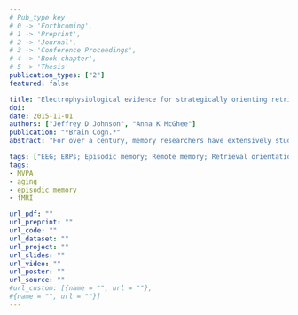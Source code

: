 ```yaml
---
# Pub_type key
# 0 -> 'Forthcoming',
# 1 -> 'Preprint',
# 2 -> 'Journal',
# 3 -> 'Conference Proceedings',
# 4 -> 'Book chapter',
# 5 -> 'Thesis'
publication_types: ["2"]
featured: false

title: "Electrophysiological evidence for strategically orienting retrieval toward the specific age of a memory"
doi: 
date: 2015-11-01
authors: ["Jeffrey D Johnson", "Anna K McGhee"]
publication: "*Brain Cogn.*"
abstract: "For over a century, memory researchers have extensively studied the differences between retrieving memories that were encoded in the remote past as opposed to recently. Although this work has largely focused on the changes that these memory traces undergo over time, an unexplored issue is whether retrieval attempts and other strategic processes might be differentially oriented in order to effectively access memories of different ages. The current study addressed this issue by instructing participants to retrieve words that were encoded either one week (remote) or about 30 minutes earlier (recent). To maximize the possibility that participants adopted distinct retrieval orientations, separate blocks of the memory test employed exclusion task procedures in which the words from only one encoding period were targeted at a given time, in the face of distractors from the other period. Event-related potentials (ERPs) elicited by correctly-rejected new items were contrasted to minimize confounding effects of retrieval success. The new-item ERPs revealed differences according to the targeted week, such that the ERPs over posterior scalp were more positive-going for the recent compared to remote blocks. Furthermore, using multiple methods, these ERP effects were dissociated from differences in difficulty across the two conditions. The findings provide novel evidence that knowledge about when a memory was initially encoded leads to differences in the adoption of retrieval processing strategies."

tags: ["EEG; ERPs; Episodic memory; Remote memory; Retrieval orientation"]
tags: 
- MVPA
- aging
- episodic memory
- fMRI

url_pdf: ""
url_preprint: ""
url_code: ""
url_dataset: ""
url_project: ""
url_slides: ""
url_video: ""
url_poster: ""
url_source: ""
#url_custom: [{name = "", url = ""},
#{name = "", url = ""}]
---
```


